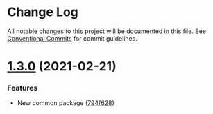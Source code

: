# Change Log

All notable changes to this project will be documented in this file.
See [Conventional Commits](https://conventionalcommits.org) for commit guidelines.

# [1.3.0](https://github.com/garethlau/floatingfile-mono/compare/v1.2.0...v1.3.0) (2021-02-21)


### Features

* New common package ([794f628](https://github.com/garethlau/floatingfile-mono/commit/794f6281a0157bff4fa8263d123345d9493d7a65))

